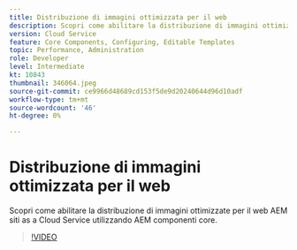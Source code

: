 ```yaml
---
title: Distribuzione di immagini ottimizzata per il web
description: Scopri come abilitare la distribuzione di immagini ottimizzate per il web AEM siti as a Cloud Service utilizzando AEM componenti core.
version: Cloud Service
feature: Core Components, Configuring, Editable Templates
topic: Performance, Administration
role: Developer
level: Intermediate
kt: 10843
thumbnail: 346064.jpeg
source-git-commit: ce9966d48689cd153f5de9d20240644d96d10adf
workflow-type: tm+mt
source-wordcount: '46'
ht-degree: 0%

---
```



# Distribuzione di immagini ottimizzata per il web

Scopri come abilitare la distribuzione di immagini ottimizzate per il web AEM siti as a Cloud Service utilizzando AEM componenti core.

>[!VIDEO](https://video.tv.adobe.com/v/346064/?quality=12&learn=on)
